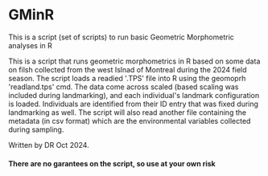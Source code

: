 # GMinR
This is a script (set of scripts) to run basic Geometric Morphometric analyses in R 

This is a script that runs geometric morphometrics in R based on some data on filsh collected from the west Islnad of Montreal during the 2024 field season. The script loads a readied  '.TPS' file into R using the geomoprh 'readland.tps' cmd. The data come across scaled (based scaling was included during landmarking), and each individual's landmark configuration is loaded. Individuals are identified from their ID entry that was fixed during landmarking as well. The script will also read another file containing the metadata (in csv format) which are the environmental variables collected during sampling.

Written by DR Oct 2024.

#### There are no garantees on the script, so use at your own risk

